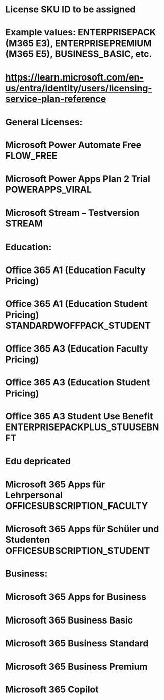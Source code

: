 # License SKU ID to be assigned
# Example values: ENTERPRISEPACK (M365 E3), ENTERPRISEPREMIUM (M365 E5), BUSINESS_BASIC, etc.
# https://learn.microsoft.com/en-us/entra/identity/users/licensing-service-plan-reference

# General Licenses:
# Microsoft Power Automate Free                     FLOW_FREE
# Microsoft Power Apps Plan 2 Trial                 POWERAPPS_VIRAL
# Microsoft Stream – Testversion                    STREAM


# Education:
# Office 365 A1 (Education Faculty Pricing) 
# Office 365 A1 (Education Student Pricing)	        STANDARDWOFFPACK_STUDENT
# Office 365 A3 (Education Faculty Pricing)	
# Office 365 A3 (Education Student Pricing)	
# Office 365 A3 Student Use Benefit                 ENTERPRISEPACKPLUS_STUUSEBNFT

# Edu depricated
# Microsoft 365 Apps für Lehrpersonal               OFFICESUBSCRIPTION_FACULTY
# Microsoft 365 Apps für Schüler und Studenten      OFFICESUBSCRIPTION_STUDENT

# Business:
# Microsoft 365 Apps for Business           
# Microsoft 365 Business Basic              
# Microsoft 365 Business Standard           
# Microsoft 365 Business Premium            
# Microsoft 365 Copilot                     
